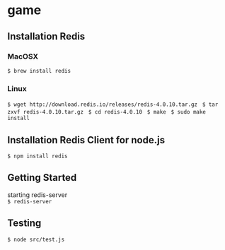 # game
## Installation Redis  
### MacOSX
```$ brew install redis ```
### Linux
```$ wget http://download.redis.io/releases/redis-4.0.10.tar.gz ```
```$ tar zxvf redis-4.0.10.tar.gz ```
```$ cd redis-4.0.10 ```
```$ make ```
```$ sudo make install ```

## Installation Redis Client for node.js
```$ npm install redis ```

## Getting Started    
starting redis-server  
```$ redis-server ```

## Testing 
```$ node src/test.js ```
